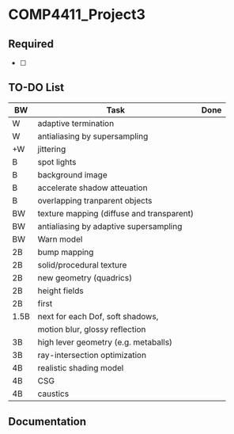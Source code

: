 # COMP4411_Project3

## Required

- [ ] 

## TO-DO List
|BW|Task|Done|
|-|-|-|
|W|adaptive termination||
|W|antialiasing by supersampling||
|+W|jittering||
|B|spot lights||
|B|background image||
|B|accelerate shadow atteuation||
|B|overlapping tranparent objects||
|BW|texture mapping (diffuse and transparent)||
|BW|antialiasing by adaptive supersampling||
|BW|Warn model||
|2B|bump mapping||
|2B|solid/procedural texture||
|2B|new geometry (quadrics)||
|2B|height fields||
|2B|first||
|1.5B|next for each Dof, soft shadows,||
|    |motion blur, glossy reflection||
|3B|high lever geometry (e.g. metaballs)||
|3B|ray-intersection optimization||
|4B|realistic shading model||
|4B|CSG||
|4B|caustics||

## Documentation